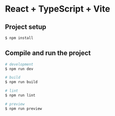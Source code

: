 # React + TypeScript + Vite

## Project setup

```bash
$ npm install
```

## Compile and run the project

```bash
# development
$ npm run dev

# build
$ npm run build

# lint
$ npm run lint

# preview
$ npm run preview
```
